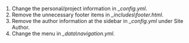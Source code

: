 1. Change the personal/project information in *\_config.yml*.
2. Remove the unnecessary footer items in *\_includes\footer.html*.
3. Remove the author information at the sidebar in *\_config.yml* under Site Author.
4. Change the menu in *\_data\navigation.yml*.